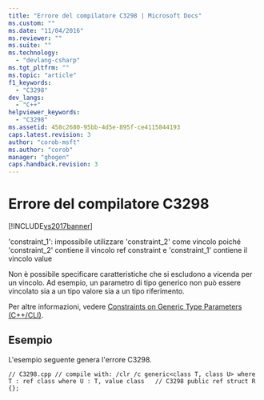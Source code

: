 ```yaml
---
title: "Errore del compilatore C3298 | Microsoft Docs"
ms.custom: ""
ms.date: "11/04/2016"
ms.reviewer: ""
ms.suite: ""
ms.technology: 
  - "devlang-csharp"
ms.tgt_pltfrm: ""
ms.topic: "article"
f1_keywords: 
  - "C3298"
dev_langs: 
  - "C++"
helpviewer_keywords: 
  - "C3298"
ms.assetid: 458c2680-95bb-4d5e-895f-ce4115844193
caps.latest.revision: 3
author: "corob-msft"
ms.author: "corob"
manager: "ghogen"
caps.handback.revision: 3
---
```

# Errore del compilatore C3298
[!INCLUDE[vs2017banner](../../assembler/inline/includes/vs2017banner.md)]

'constraint\_1': impossibile utilizzare 'constraint\_2' come vincolo poiché 'constraint\_2' contiene il vincolo ref constraint e 'constraint\_1' contiene il vincolo value  
  
 Non è possibile specificare caratteristiche che si escludono a vicenda per un vincolo. Ad esempio, un parametro di tipo generico non può essere vincolato sia a un tipo valore sia a un tipo riferimento.  
  
 Per altre informazioni, vedere [Constraints on Generic Type Parameters \(C\+\+\/CLI\)](../../windows/constraints-on-generic-type-parameters-cpp-cli.md).  
  
## Esempio  
 L'esempio seguente genera l'errore C3298.  
  
```  
// C3298.cpp // compile with: /clr /c generic<class T, class U> where T : ref class where U : T, value class   // C3298 public ref struct R {};  
```